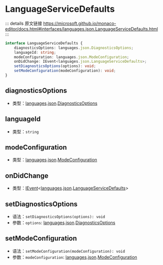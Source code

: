 # LanguageServiceDefaults

<backTop />
        
::: details 原文链接
https://microsoft.github.io/monaco-editor/docs.html#interfaces/languages.json.LanguageServiceDefaults.html
:::

```ts
interface LanguageServiceDefaults {
    diagnosticsOptions: languages.json.DiagnosticsOptions;
    languageId: string;
    modeConfiguration: languages.json.ModeConfiguration;
    onDidChange: IEvent<languages.json.LanguageServiceDefaults>;
    setDiagnosticsOptions(options): void;
    setModeConfiguration(modeConfiguration): void;
}
```

## diagnosticsOptions
- 类型：[languages](/api/languages.md).[json](/api/languages/json.md).[DiagnosticsOptions](/api/languages/json/DiagnosticsOptions.md)

## languageId
- 类型：`string`


## modeConfiguration
- 类型：[languages](/api/languages.md).[json](/api/languages/json.md).[ModeConfiguration](/api/languages/json/ModeConfiguration.md)


## onDidChange
- 类型：[IEvent](/api/IEvent.md)<[languages](/api/languages.md).[json](/api/languages/json.md).[LanguageServiceDefaults](/api/languages/json/LanguageServiceDefaults.md)>


## setDiagnosticsOptions
- 语法：`setDiagnosticsOptions(options): void`
- 参数：`options`: [languages](/api/languages.md).[json](/api/languages/json.md).[DiagnosticsOptions](/api/languages/json/DiagnosticsOptions.md)


## setModeConfiguration
- 语法：`setModeConfiguration(modeConfiguration): void`
- 参数：`modeConfiguration`: [languages](/api/languages.md).[json](/api/languages/json.md).[ModeConfiguration](/api/languages/json/ModeConfiguration.md)

